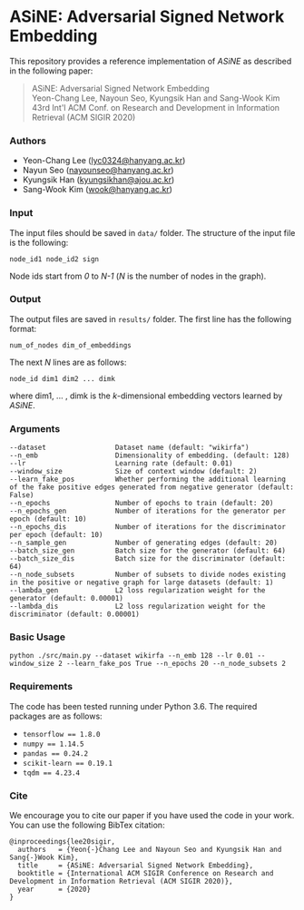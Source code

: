 # ASiNE: Adversarial Signed Network Embedding
This repository provides a reference implementation of *ASiNE* as described in the following paper:
> ASiNE: Adversarial Signed Network Embedding<br>
> Yeon-Chang Lee, Nayoun Seo, Kyungsik Han and Sang-Wook Kim<br>
> 43rd Int'l ACM Conf. on Research and Development in Information Retrieval (ACM SIGIR 2020)<br>

### Authors
- Yeon-Chang Lee (lyc0324@hanyang.ac.kr)
- Nayun Seo (nayounseo@hanyang.ac.kr)
- Kyungsik Han (kyungsikhan@ajou.ac.kr)
- Sang-Wook Kim (wook@hanyang.ac.kr)

### Input
The input files should be saved in `data/` folder. The structure of the input file is the following:

```node_id1 node_id2 sign```

Node ids start from *0* to *N-1* (*N* is the number of nodes in the graph).

### Output
The output files are saved in `results/` folder. The first line has the following format:

```num_of_nodes dim_of_embeddings```

The next *N* lines are as follows:

```node_id dim1 dim2 ... dimk```

where dim1, ... , dimk is the *k*-dimensional embedding vectors learned by *ASiNE*.

### Arguments

```
--dataset                 Dataset name (default: "wikirfa")
--n_emb                   Dimensionality of embedding. (default: 128)
--lr                      Learning rate (default: 0.01)
--window_size             Size of context window (default: 2)
--learn_fake_pos          Whether performing the additional learning of the fake positive edges generated from negative generator (default: False)
--n_epochs                Number of epochs to train (default: 20)
--n_epochs_gen            Number of iterations for the generator per epoch (default: 10)
--n_epochs_dis            Number of iterations for the discriminator per epoch (default: 10)
--n_sample_gen            Number of generating edges (default: 20)
--batch_size_gen          Batch size for the generator (default: 64)
--batch_size_dis          Batch size for the discriminator (default: 64)
--n_node_subsets          Number of subsets to divide nodes existing in the positive or negative graph for large datasets (default: 1)
--lambda_gen              L2 loss regularization weight for the generator (default: 0.00001)
--lambda_dis              L2 loss regularization weight for the discriminator (default: 0.00001)    
```

### Basic Usage
```
python ./src/main.py --dataset wikirfa --n_emb 128 --lr 0.01 --window_size 2 --learn_fake_pos True --n_epochs 20 --n_node_subsets 2  
```

### Requirements
The code has been tested running under Python 3.6. The required packages are as follows:

- ```tensorflow == 1.8.0```
- ```numpy == 1.14.5```
- ```pandas == 0.24.2```
- ```scikit-learn == 0.19.1```
- ```tqdm == 4.23.4```

### Cite
We encourage you to cite our paper if you have used the code in your work. You can use the following BibTex citation:
```
@inproceedings{lee20sigir,
  authors   = {Yeon{-}Chang Lee and Nayoun Seo and Kyungsik Han and Sang{-}Wook Kim},
  title     = {ASiNE: Adversarial Signed Network Embedding},
  booktitle = {International ACM SIGIR Conference on Research and Development in Information Retrieval (ACM SIGIR 2020)},      
  year      = {2020}
}
```